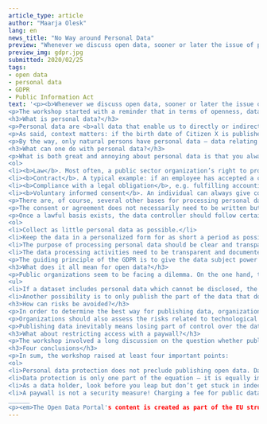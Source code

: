 ```yaml
---
article_type: article
author: "Maarja Olesk"
lang: en
news_title: "No Way around Personal Data"
preview: "Whenever we discuss open data, sooner or later the issue of personal data protection pops up. Should we avoid publishing open data if we want to protect personal data? How can we be sure not to harm someone’s privacy when we release open data? In a workshop held in December, lawyers Liisi Jürgen and Siiri Vello gave some tips for navigating in the world of open and personal data."
preview_img: gdpr.jpg
submitted: 2020/02/25
tags:
- open data
- personal data
- GDPR
- Public Information Act
text: '<p><b>Whenever we discuss open data, sooner or later the issue of personal data protection pops up. Should we avoid publishing open data if we want to protect personal data? How can we be sure not to harm someone’s privacy when we release open data? In a workshop held in December, lawyers Liisi Jürgen and Siiri Vello gave some tips for navigating in the world of open and personal data.</b></p>
<p>The workshop started with a reminder that in terms of openness, data can be divided into three broad categories: 1) personal data (including special categories of personal data, formerly also called sensitive data), 2) public information, and 3) open data. It may be interesting to note that data as such do not legally have an ’owner’ – data don’t belong to anyone directly. However, if we use data by turning data into a (creative) work or if data are organized or systematized in some way, we can already start talking about rights to data, rights to datasets, rights to databases, etc. One of the key principles in this context is that the data subject (i.e. the person who the data is about) should have rights over the use of their personal data. These rights can only be restricted on a legal basis.</p>
<h3>What is personal data?</h3>
<p>Personal data are <b>all data that enable us to directly or indirectly identify a natural person</b>. It is impossible to provide an exhaustive list of all data categories that qualify as personal data (it all depends on the context), but typical examples of personal data are name, contact details and physical characteristics of a person. To illustrate, a photo of an individual person is always considered personal data; however, if the photo is detailed to the level that it reveals biometric features (e.g. detailed facial features or iris pattern), the photo could even be treated as a special category of personal data that needs to be handled extra carefully.</p>
<p>As said, context matters: if the birth date of Citizen X is published in a national newspaper without their name or any other information, the birth date is not considered personal data – the newspaper reader will not be able to identify the specific person among all people in the world merely based on their birth date. However, if the same birth date is revealed in a small group where X’s birthday is well known, the birth date qualifies as personal data because in this particular context, the birth date can be easily and directly associated with the specific person.</p>
<p>By the way, only natural persons have personal data – data relating to legal persons are not considered personal data on any occasion. That is why the data processing requirements that apply to data about natural persons do not apply when processing the name and e-mail address of a representative of a legal person.</p>
<h3>What can one do with personal data?</h3>
<p>What is both great and annoying about personal data is that you always need a lawful basis for processing (i.e. collecting, systematizing, analyzing, using, etc.) personal data. The European General Data Protection Regulation (GDPR) gives public sector organizations four main grounds on which personal data can be processed when fulfilling their public tasks:
<ol>
<li><b>Law</b>. Most often, a public sector organization’s right to process citizens’ personal data is derived from legislation that mandates the organization to process personal data if it is necessary for performing their official public tasks.</li>
<li><b>Contract</b>. A typical example: if an employee has accepted a certain advantage from their employer by signing an employment contract, and if the employer can only fulfil the contract by processing the employee’s personal data, the employment contract is considered as an agreement whereby the employee allows the employer to process their personal data.</li>
<li><b>Compliance with a legal obligation</b>, e.g. fulfilling accounting requirements.</li>
<li><b>Voluntary informed consent</b>. An individual can always give consent to another party for processing their personal data. Two aspects are important here. First, the consent needs to be <b>voluntary</b>, i.e. the data subject should be able to withdraw their consent at any time without sanctions. Being <b>informed</b> means that the organization processing the data needs to give the data subject a clear overview of who, how and for what purpose will use their data. By the way, asking for consent is only allowed if the data subject actually has the right to give and withdraw their consent – for example, one cannot ask for the data subject’s consent if the right to process the data is already stipulated in the law and the person has no real power to prohibit the use of their data.</li></ol></p>
<p>There are, of course, several other bases for processing personal data (e.g. legitimate interests or specific conditions for collecting data for the purposes of national statistics and scientific research), but that’s another story for another time.</p>
<p>The consent or agreement does not necessarily need to be written but the data controller needs to be able to prove that the consent has indeed been given. Therefore, lawyers still recommend data controllers to record the data subject’s consent in a written form (e.g. in a consent form, e-mail or system log, as long as the person who gave the consent can be identified). Even better if the consent form is signed by the data subject – in this case it is very difficult to dispute its validity later.</p>
<p>Once a lawful basis exists, the data controller should follow certain principles when processing personal data (these are also listed in the GDPR). Most importantly:
<ol>
<li>Collect as little personal data as possible.</li>
<li>Keep the data in a personalized form for as short a period as possible – this means pseudonymizing or erasing the data as soon as personal data are not needed any more.</li>
<li>The purpose of processing personal data should be clear and transparent.</li>
<li>The data processing activities need to be transparent and documented – the data subject should be able to monitor how their personal data has been processed.</li></ol></p>
<p>The guiding principle of the GDPR is to give the data subject power over their data. This means that the data controller needs to do <b>everything they can</b> to ensure the lawfulness and transparency of data processing.</p>
<h3>What does it all mean for open data?</h3>
<p>Public organizations seem to be facing a dilemma. On the one hand, the GDPR requires personal data to be protected; on the other, laws such the Estonian Public Information Act (PIA) require organizations to make public information open by default. Several important principles come together: right to privacy vs. government transparency and public accountability, data security vs. opportunities for creating new economic and public value from public sector-held data. Liisi Jürgen and Siiri Vello confirm that data publishers should comply both with the GDPR and PIA but one does not preclude the other – <b>open data can well be published while leaving people’s privacy intact</b>. For example:
<ul>
<li>If a dataset includes personal data which cannot be disclosed, the data could be anonymized or aggregated to a level that does not enable specific individuals to be identified from the data.</li>
<li>Another possibility is to only publish the part of the data that does not include personal data. For example, if a public organization’s official letter in response to a citizen’s request includes the citizen’s personal data in addition to the organization’s legal opinion, the document can still be made public by erasing or covering the parts containing personal data. <b>The fact that a dataset or a document includes personal data is not a sufficient reason for restricting access to the whole dataset or document</b>.</li></ul></p>
<h3>How can risks be avoided?</h3>
<p>In order to determine the best way for publishing data, organizations need to conduct an <b>impact assessment</b>. Data holders should assess the possible costs and benefits, positive and negative impacts of opening their data, and the possibilities for ensuring the protection of privacy, copyright, national security, business secret and compliance with other restrictions when publishing open data. <b>Data holders should always ask if it is possible to remove personal data from the dataset, so that the rest could still be published</b>.</p>
<p>Organizations should also assess the risks related to technological development: what would be the possible harm to data subjects if, in the future, some new technology would enable de-anonymizing the data and linking it back to specific persons? If the interference with data subjects’ privacy would not be significant, it may be justified to take the risk; if the breach would have significant negative consequences, the publication options should be weighed more carefully. In any case, if the data holder can demonstrate having conducted a risk assessment before publishing open data, it is difficult to sanction them later if someone still manages to break through the security measures.</p>
<p>Publishing data inevitably means losing part of control over the data. Once the data are out there, it is impossible to put the Gini back in the bottle, but lawyers emphasize that security risks are always there – even if the data are not made public. This is precisely why organizations need to take a holistic approach to data management, follow technological developments, publish what can be published, and regularly review the publication options and risks. Even if the impact assessment shows that publishing a dataset as open data would entail disproportionate risks, it does not automatically mean the data should not be published at all. For example, it may be possible to make part of the data available in a system that requires a prior identification of data users.</p>
<h3>What about restricting access with a paywall?</h3>
<p>The workshop involved a long discussion on the question whether public sector organizations can restrict access to public information by setting up a fee on data requests. The lawyers’ position was clear: charging a fee for data is only justified for covering the direct costs of publishing the data, but <b>a paywall is not a security measure</b>. On the contrary, charging for access may discriminate against users with fewer resources or vulnerable groups, who may benefit from the data but cannot afford paying the fees. A paywall on public data may seriously hamper equal competition between large corporations and small enterprises and prevent civil society advocacy organizations from accessing data that could support their work – however, it will likely not fend off groups with malicious intents, who more often than not are well-funded. According to the lawyers, data misuse risks could be better mitigated by other measures, such as restricting the number of data requests.</p>
<h3>Four conclusions</h3>
<p>In sum, the workshop raised at least four important points:
<ol>
<li>Personal data protection does not preclude publishing open data. Data holders should always analyze how personal data could be removed from the dataset, so that the rest could still be published.</li>
<li>Data protection is only one part of the equation – it is equally important to consider the economic and social value of opening data.</li>
<li>As a data holder, look before you leap but don’t get stuck in indecision. If data publication could entail risks, analyze the risks more carefully or only publish part of the data, but there is no reason to refrain from publishing any data at all just because risks exist.</li>
<li>A paywall is not a security measure! Charging a fee for public data is only justified for covering the cost of fulfilling the data request (but no more than that).</li></p>
______
<p><em>The Open Data Portal's content is created as part of the EU structural funds' programme 'Raising Public Awareness about the Information Society' financed through the EU Regional Development Fund. The project is implemented by Open Knowledge Estonia</em></p>'
---
```

